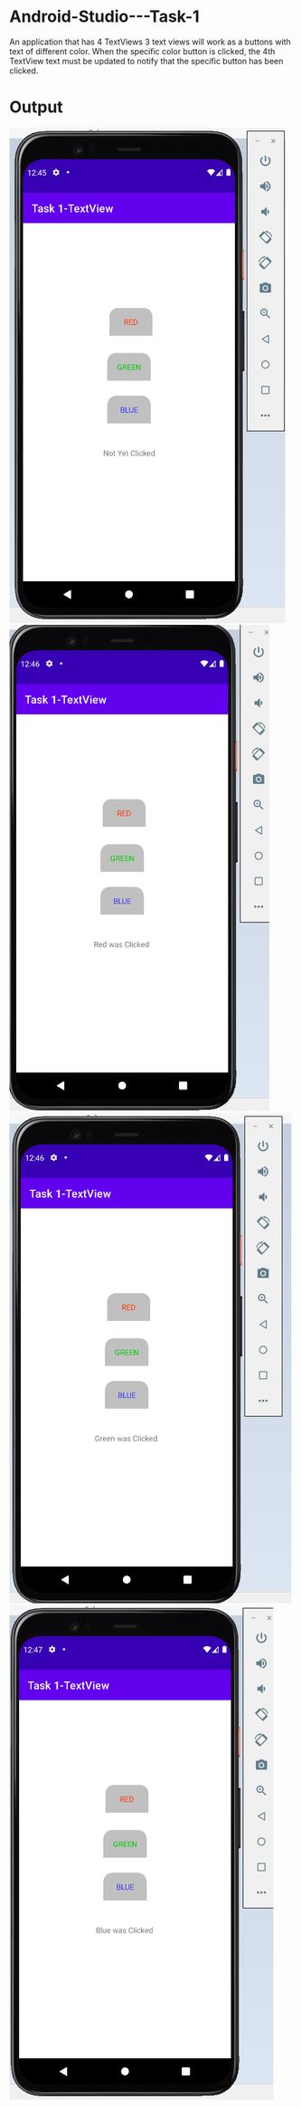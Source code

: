 # Android-Studio---Task-1
An application that has 4 TextViews
3 text views will work as a buttons with text of different color. When the specific color button is clicked, the 4th TextView text must be updated to notify that the specific button has been clicked.

<h1>Output</h1>

<img src="textview1.png"> 
<img src="textview2.png">
<img src="textview3.png"> 
<img src="textview4.png">
